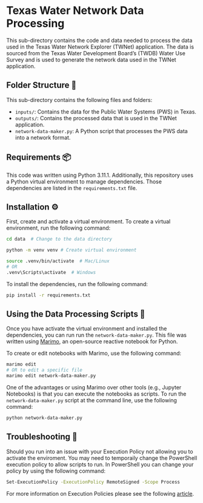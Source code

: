 # Texas Water Network Data Processing

This sub-directory contains the code and data needed to process the data used in the Texas Water Network Explorer (TWNet) application. The data is sourced from the Texas Water Development Board’s (TWDB) Water Use Survey and is used to generate the network data used in the TWNet application.

## Folder Structure 📂

This sub-directory contains the following files and folders:

- `inputs/`: Contains the data for the Public Water Systems (PWS) in Texas.
- `outputs/`: Contains the processed data that is used in the TWNet application.
- `network-data-maker.py`: A Python script that processes the PWS data into a network format.

## Requirements 📦

This code was written using Python 3.11.1. Additionally, this repository uses a Python virtual environment to manage dependencies. Those dependencies are listed in the `requirements.txt` file.

## Installation ⚙️

First, create and activate a virtual environment. To create a virtual environment, run the following command:

```bash
cd data  # Change to the data directory

python -m venv venv # Create virtual environment

source .venv/bin/activate  # Mac/Linux
# OR
.venv\Scripts\activate  # Windows
```

To install the dependencies, run the following command:

```bash
pip install -r requirements.txt
```

## Using the Data Processing Scripts 📝

Once you have activate the virtual environment and installed the dependencies, you can run run the `network-data-maker.py`. This file was written using [Marimo](https://marimo.io/), an open-source reactive notebook for Python. 

To create or edit notebooks with Marimo, use the following command:

```bash
marimo edit 
# OR to edit a specific file
marimo edit network-data-maker.py
```

One of the advantages or using Marimo over other tools (e.g., Jupyter Notebooks) is that you can execute the notebooks as scripts. To run the `network-data-maker.py` script at the command line, use the following command:

```bash
python network-data-maker.py
```
## Troubleshooting 🔎

Should you run into an issue with your Execution Policy not allowing you to activate the enviroment. You may need to temporaily change the PowerShell execution policy to allow scripts to run. In PowerShell you can change your policy by using the following command: 

```bash
Set-ExecutionPolicy -ExecutionPolicy RemoteSigned -Scope Process
```

For more information on Execution Policies please see the following [article](https://learn.microsoft.com/en-us/powershell/module/microsoft.powershell.core/about/about_execution_policies?view=powershell-7.5).
